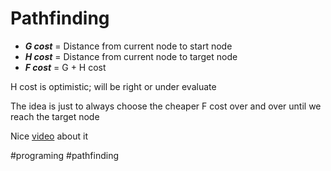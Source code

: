 # Pathfinding

- ***G cost*** = Distance from current node to start node
- ***H cost*** = Distance from current node to target node
- ***F cost*** = G + H cost

H cost is optimistic; will be right or under evaluate

The idea is just to always choose the cheaper F cost over and over until we reach the target node

Nice [video](https://youtu.be/i0x5fj4PqP4) about it 

#programing #pathfinding